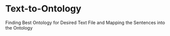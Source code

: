 # Text-to-Ontology
Finding Best Ontology for Desired Text File and Mapping the Sentences into the Ontology
